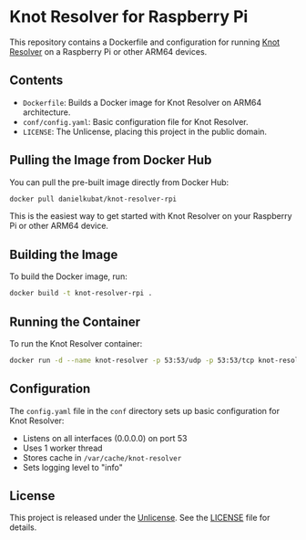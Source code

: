 # Knot Resolver for Raspberry Pi

This repository contains a Dockerfile and configuration for running [Knot Resolver](https://www.knot-resolver.cz/) on a Raspberry Pi or other ARM64 devices.

## Contents

- `Dockerfile`: Builds a Docker image for Knot Resolver on ARM64 architecture.
- `conf/config.yaml`: Basic configuration file for Knot Resolver.
- `LICENSE`: The Unlicense, placing this project in the public domain.

## Pulling the Image from Docker Hub

You can pull the pre-built image directly from Docker Hub:

```bash
docker pull danielkubat/knot-resolver-rpi
```

This is the easiest way to get started with Knot Resolver on your Raspberry Pi or other ARM64 device.

## Building the Image

To build the Docker image, run:

```bash
docker build -t knot-resolver-rpi .
```

## Running the Container

To run the Knot Resolver container:

```bash
docker run -d --name knot-resolver -p 53:53/udp -p 53:53/tcp knot-resolver-rpi
```

## Configuration

The `config.yaml` file in the `conf` directory sets up basic configuration for Knot Resolver:

- Listens on all interfaces (0.0.0.0) on port 53
- Uses 1 worker thread
- Stores cache in `/var/cache/knot-resolver`
- Sets logging level to "info"

## License

This project is released under the [Unlicense](LICENSE). See the [LICENSE](LICENSE) file for details.
